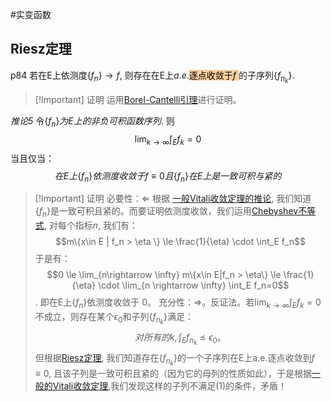 #实变函数 
## Riesz定理
p84
若在E上依测度$\{f_n\}\rightarrow f$, 则存在在E上$a.e.$<mark style="background: #FFB86CA6;">逐点收敛于$f$ </mark>的子序列$\{f_{n_k}\}$.
>[!Important] 证明
> 运用[Borel-Cantelli引理](Borel-Cantelli引理.md)进行证明。


*推论5*
令$\{ f_n\}为E上的非负可积函数序列.$ 则
$$\lim_{k\rightarrow \infty} \int _E f_k = 0$$
当且仅当：
$$在E上\{f_n \}依测度收敛于f\equiv 0且\{f_n\}在E上是一致可积与紧的$$
> [!Important] 证明
> 必要性：$\Leftarrow$
>根据 [一般Vitali收敛定理的推论](一般的Vitali收敛定理.md#^5bc8cb), 我们知道$\{ f_n\}$是一致可积且紧的。而要证明依测度收敛，我们运用[Chebyshev不等式](Chebyshev不等式.md), 对每个指标$n$, 我们有：
>$$m\{x\in E | f_n > \eta \} \le \frac{1}{\eta} \cdot \int_E  f_n$$
>于是有：
>$$0 \le \lim_{n\rightarrow \infty} m\{x\in E|f_n > \eta\} \le \frac{1}{\eta} \cdot \lim_{n \rightarrow \infty} \int_E f_n=0$$.
>即在E上$\{ f_n\}$依测度收敛于 0。
> 充分性：$\Rightarrow$。反证法。若$\lim_{k\rightarrow \infty} \int _E f_k = 0$不成立，则存在某个$\epsilon_0$和子列$\{f_{n_k}\}$满足：
> $$
> 对所有的k, \int_E f_{n_k} \le \epsilon_0。\tag{1}
> $$
> 但根据[Riesz定理](#Riesz定理), 我们知道存在$\{f_{n_k}\}$的一个子序列在E上a.e.逐点收敛到$f\equiv 0$, 且该子列是一致可积且紧的（因为它的母列的性质如此），于是根据[一般的Vitali收敛定理](一般的Vitali收敛定理.md),我们发现这样的子列不满足$(1)$的条件，矛盾！